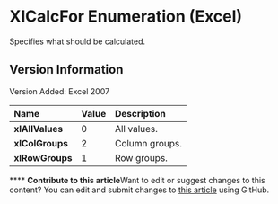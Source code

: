 
# XlCalcFor Enumeration (Excel)

Specifies what should be calculated.


## Version Information

Version Added: Excel 2007 



|**Name**|**Value**|**Description**|
|:-----|:-----|:-----|
| **xlAllValues**|0|All values.|
| **xlColGroups**|2|Column groups.|
| **xlRowGroups**|1|Row groups.|

****   **Contribute to this article**Want to edit or suggest changes to this content? You can edit and submit changes to  [this article](https://github.com/jhershey00/VBA_Excel_Test/OpenXMLCon/articles/81a6cf29-8ecb-1153-d908-587d3ffe87da.md) using GitHub.

